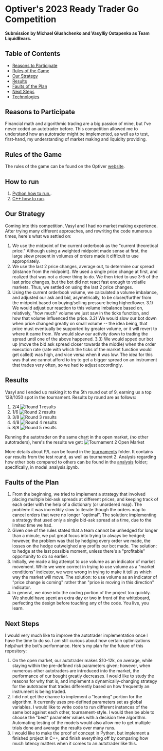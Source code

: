 # Optiver's 2023 Ready Trader Go Competition
#### Submission by Michael Glushchenko and Vasylliy Ostapenko as Team LiquidBears.

## Table of Contents
* [Reasons to Participate](https://github.com/mglush/ready-trader-go-2023/blob/main/README.md#reasons-to-participate)
* [Rules of the Game](https://github.com/mglush/ready-trader-go-2023/blob/main/README.md#rules-of-the-game)
* [Our Strategy](https://github.com/mglush/ready-trader-go-2023/blob/main/README.md#our-strategy)
* [Results](https://github.com/mglush/ready-trader-go-2023/blob/main/README.md#results)
* [Faults of the Plan](https://github.com/mglush/ready-trader-go-2023/blob/main/README.md#faults-of-the-plan)
* [Next Steps](https://github.com/mglush/ready-trader-go-2023/blob/main/README.md#next-steps)
* [Technologies](https://github.com/mglush/ready-trader-go-2023/blob/main/README.md#technologies)

## Reasons to Participate
Financial math and algorithmic trading are a big passion of mine, but I've never coded an autotrader before. This competition allowed me to understand how an autotrader might be implemented, as well as to test, first-hand, my understanding of market making and liquidity providing.

## Rules of the Game
The rules of the game can be found on the Optiver [website](https://readytradergo.optiver.com/how-to-play/).

## How to run
1) [Python how to run.](https://github.com/mglush/ready-trader-go-2023/tree/main/py#ready-trader-go).
2) [C++ how to run](https://github.com/mglush/ready-trader-go-2023/tree/main/cpp#ready-trader-go).

## Our Strategy
Coming into this competition, Vasyl and I had no market making experience. After trying many different approaches, and rewriting the code numerous times, here's what we settled on:
  1) We use the midpoint of the current orderbook as the "current theoretical price." Although using a weighted midpoint made sense at first, the large skew present in volumes of orders made it difficult to use appropriately. 
  2) We use the last 2 price changes, average out, to determine our spread (distance from the midpoint). We used a single price change at first, and realized that was not a clever thing to do. We then tried to use 3-5 of the last price changes, but the bot did not react fast enough to volatile markets. Thus, we settled on using the last 2 price changes.
  3) Using the current orderbook volume, we calculated a volume imbalance, and adjusted our ask and bid, asymetrically, to be closer/further from the midpoint based on buying/selling pressure being higher/lower.
    3.1) We would adjust our reaction to this volume imbalance based on, relatively, "how much" volume we just saw in the ticks function, and how that volume influenced the price.
    3.2) We would slow our bot down when price changed greatly on small volume -- the idea being, that price must eventually be supported by greater volume, or it will revert to where it came from. We would slow our activity down to trading the spread until one of the above happened.
    3.3) We would spped our bot up (move the bid ask spread closer towards the middle) when the order execution rate (rate with which the ticks of the market function would get called) was high, and vice versa when it was low. The idea for this was that we cannot afford to try to get a bigger spread on an instrument that trades very often, so we had to adjust accordingly.

## Results
Vasyl and I ended up making it to the 5th round out of 9, earning us a top 128/1050 spot in the tournament. Results by round are as follows:
  1) 2/4
![Round 1 results](https://github.com/mglush/ready-trader-go-2023/blob/main/py/analysis/result_plots/match_round1.png)
  2) 1/6
![Round 2 results](https://github.com/mglush/ready-trader-go-2023/blob/main/py/analysis/result_plots/match_round2.png)
  3) 3/8
![Round 3 results](https://github.com/mglush/ready-trader-go-2023/blob/main/py/analysis/result_plots/match_round3.png)
  4) 4/8
![Round 4 results](https://github.com/mglush/ready-trader-go-2023/blob/main/py/analysis/result_plots/match_round4.png)
  5) 8/8
![Round 5 results](https://github.com/mglush/ready-trader-go-2023/blob/main/py/analysis/result_plots/match_round5.png)

Running the autotrader on the same chart in the open market, (no other autotraders), here's the results we get:
![Tournament 2 Open Market](https://github.com/mglush/ready-trader-go-2023/blob/main/py/analysis/result_plots/result_open_market.png)
  
More details about P/L can be found in the [tournaments](https://github.com/mglush/ready-trader-go-2023/tree/main/py/tournaments) folder. It contains our results from the test round, as well as tournament 2.
Analysis regarding how other bots compared to others can be found in the [analysis](https://github.com/mglush/ready-trader-go-2023/tree/main/py/analysis) folder; specifically, in model_analysis.ipynb.

## Faults of the Plan
  1) From the beginning, we tried to implement a strategy that involved placing multiple bid-ask spreads at different prices, and keeping track of each order with the help of a dictionary (or unordered map). The problem: it was incredibly slow to iterate though the orders map to cancel orders that were no longer "optimal". The solution: implementing a strategy that used only a single bid-ask spread at a time, due to the limited time we had.
  2) Given one of the rules stated that a team cannot be unhedged for longer than a minute, we put great focus into trying to always be hedged; however, the problem was that by hedging every order we made, the losses on the hedge outweighed any profits our bot made. The solution: to hedge at the last possible moment, unless there's a "profitable" opportunity to do so earlier.
  3) Initially, we made a big attempt to use volume as an indicator of market movement. While we were correct in trying to use volume as a "market conditions" indicator, we were wrong in trying to make it tell us which way the market will move. The solution: to use volume as an indicator of "price change is coming" rather than "price is moving in this direction" indicator.
  4) In general, we dove into the coding portion of the project too quickly. We should have spent an extra day or two in front of the whiteboard, perfecting the design before touching any of the code. You live, you learn.

## Next Steps 
I would very much like to improve the autotrader implementation once I have the time to do so. I am still curious about how certain optimizations help/hurt the bot's performance. Here's my plan for the future of this repository:
  1) On the open market, our autotrader makes $10-12k, on average, while staying within the pre-defined risk parameters given; however, when numerous other autotraders are introduced into the market, the performance of our bought greatly decreases. I would like to study the reasons for why that is, and implement a dynamically-changing strategy for the autotrader that trades differently based on how frequently an instrument is being traded.
  2) I did not get the chance to implement a "learning" portion for the algorithm. It currently uses pre-defined parameters set as global variables. I would like to write code to run different instances of the same bot against each other, tournament-style. I would then be able to choose the "best" parameter values with a decision tree algorithm. Automating testing of the models would also allow me to get multiple trials  done and average the results over many runs.
  3) I would like to make the proof of concept in Python, but implement a finished project in C++, and finish everything off by comparing how much latency matters when it comes to an autotrader like this.
